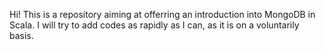 Hi! This is a repository aiming at offerring an introduction into MongoDB in Scala. I will try to add codes as rapidly as I can, as it is on a voluntarily basis.
